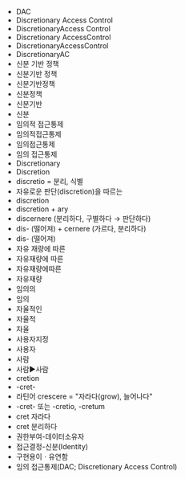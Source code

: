 ﻿- DAC
- Discretionary Access Control
- DiscretionaryAccess Control
- Discretionary AccessControl
- DiscretionaryAccessControl
- DiscretionaryAC
- 신분 기반 정책
- 신분기반 정책
- 신분기반정책
- 신분정책
- 신분기반
- 신분
- 임의적 접근통제
- 임의적접근통제
- 임의접근통제
- 임의 접근통제
- Discretionary
- Discretion
- discretio = 분리, 식별
- 자유로운 판단(discretion)을 따르는
- discretion
- discretion + ary
- discernere (분리하다, 구별하다 → 판단하다)
- dis- (떨어져) + cernere (가르다, 분리하다)
- dis- (떨어져)
- 자유 재량에 따른
- 자유재량에 따른
- 자유재량에따른
- 자유재량
- 임의의
- 임의
- 자율적인
- 자율적
- 자율
- 사용자지정
- 사용자
- 사람
- 사람▶️사람
- cretion
- -cret-
- 라틴어 crescere = "자라다(grow), 늘어나다"
- -cret- 또는 -cretio, -cretum
- cret 자라다
- cret 분리하다
- 권한부여-데이터소유자
- 접근결정-신분(Identity)
- 구현용이ㆍ유연함
- 임의 접근통제(DAC; Discretionary Access Control)